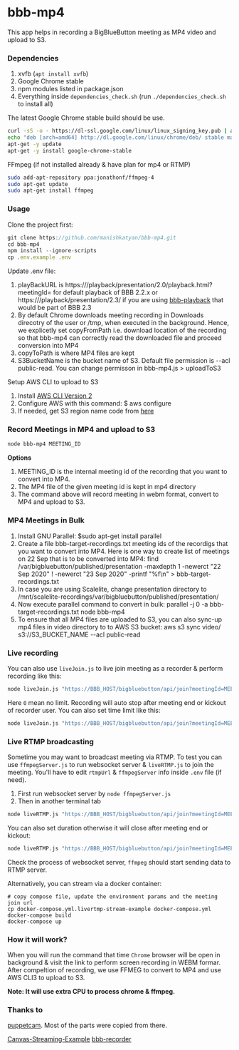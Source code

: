 # bbb-mp4

This app helps in recording a BigBlueButton meeting as MP4 video and upload to S3.

### Dependencies

1. xvfb (`apt install xvfb`)
2. Google Chrome stable
3. npm modules listed in package.json
4. Everything inside `dependencies_check.sh` (run `./dependencies_check.sh` to install all)

The latest Google Chrome stable build should be use.

```sh
curl -sS -o - https://dl-ssl.google.com/linux/linux_signing_key.pub | apt-key add
echo "deb [arch=amd64] http://dl.google.com/linux/chrome/deb/ stable main" > /etc/apt/sources.list.d/google-chrome.list
apt-get -y update
apt-get -y install google-chrome-stable
```

FFmpeg (if not installed already & have plan for mp4 or RTMP)
```sh
sudo add-apt-repository ppa:jonathonf/ffmpeg-4
sudo apt-get update
sudo apt-get install ffmpeg
```

### Usage

Clone the project first:

```javascript
git clone https://github.com/manishkatyan/bbb-mp4.git
cd bbb-mp4
npm install --ignore-scripts
cp .env.example .env
```

Update .env file:
1) playBackURL is https://<domain>/playback/presentation/2.0/playback.html?meetingId= for default playback of BBB 2.2.x or https://<domain>/playback/presentation/2.3/ if you are using [bbb-playback](https://github.com/bigbluebutton/bbb-playback) that would be part of BBB 2.3
2) By default Chrome downloads meeting recording in Downloads direcotry of the user or /tmp, when executed in the background. Hence, we explicetly set copyFromPath i.e. download location of the recording so that bbb-mp4 can correctly read the downloaded file and proceed conversion into MP4   
3) copyToPath is where MP4 files are kept
4) S3BucketName is the bucket name of S3. Default file permission is --acl public-read. You can change permisson in bbb-mp4.js > uploadToS3

Setup AWS CLI to upload to S3
1) Install [AWS CLI Version 2](https://docs.aws.amazon.com/cli/latest/userguide/cli-chap-install.html)
2) Configure AWS with this command: $ aws configure
3) If needed, get S3 region name code from [here](https://docs.aws.amazon.com/general/latest/gr/rande.html#s3_region)

### Record Meetings in MP4 and upload to S3

```sh
node bbb-mp4 MEETING_ID
```

**Options**

1) MEETING_ID is the internal meeting id of the recording that you want to convert into MP4. 
2) The MP4 file of the given meeting id is kept in mp4 directory
3) The command above will record meeting in webm format, convert to MP4 and upload to S3. 

### MP4 Meetings in Bulk

1) Install GNU Parallel: $sudo apt-get install parallel
2) Create a file bbb-target-recordings.txt meeting ids of the recordigs that you want to convert into MP4. Here is one way to create list of meetings on 22 Sep that is to be converted into MP4: find /var/bigbluebutton/published/presentation -maxdepth 1 -newerct "22 Sep 2020" ! -newerct "23 Sep 2020" -printf "%f\n" > bbb-target-recordings.txt
4) In case you are using Scalelite, change presentation directory to /mnt/scalelite-recordings/var/bigbluebutton/published/presentation/
5) Now execute parallel command to convert in bulk: parallel -j 0 -a bbb-target-recordings.txt node bbb-mp4 
6) To ensure that all MP4 files are uploaded to S3, you can also sync-up mp4 files in video directory to to AWS S3 bucket:  aws s3 sync video/ s3://S3_BUCKET_NAME  --acl public-read


### Live recording

You can also use `liveJoin.js` to live join meeting as a recorder & perform recording like this:

```sh
node liveJoin.js "https://BBB_HOST/bigbluebutton/api/join?meetingId=MEETING_ID...." liveRecord.webm 0 true
```
Here `0` mean no limit. Recording will auto stop after meeting end or kickout of recorder user. You can also set time limit like this:

```sh
node liveJoin.js "https://BBB_HOST/bigbluebutton/api/join?meetingId=MEETING_ID...." liveRecord.webm 60 true
```

### Live RTMP broadcasting

Sometime you may want to broadcast meeting via RTMP. To test you can use `ffmpegServer.js` to run websocket server & `liveRTMP.js` to join the meeting. You'll have to edit `rtmpUrl` & `ffmpegServer` info inside `.env` file (if need).


1) First run websocket server by `node ffmpegServer.js`
2) Then in another terminal tab

```sh
node liveRTMP.js "https://BBB_HOST/bigbluebutton/api/join?meetingId=MEETING_ID...."
```
You can also set duration otherwise it will close after meeting end or kickout:

```sh
node liveRTMP.js "https://BBB_HOST/bigbluebutton/api/join?meetingId=MEETING_ID...." 20
```

Check the process of websocket server, `ffmpeg` should start sending data to RTMP server.

Alternatively, you can stream via a docker container:

```
# copy compose file, update the environment params and the meeting join url
cp docker-compose.yml.livertmp-stream-example docker-compose.yml
docker-compose build
docker-compose up
```

### How it will work?
When you will run the command that time `Chrome` browser will be open in background & visit the link to perform screen recording in WEBM formar. After compeltion of recording, we use FFMEG to convert to MP4 and use AWS CLI3 to upload to S3.

**Note: It will use extra CPU to process chrome & ffmpeg.**



### Thanks to

[puppetcam](https://github.com/muralikg/puppetcam). Most of the parts were copied from there.

[Canvas-Streaming-Example](https://github.com/fbsamples/Canvas-Streaming-Example)
[bbb-recorder](https://github.com/jibon57/bbb-recorder)
